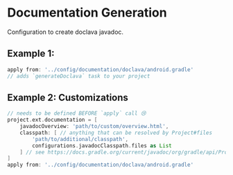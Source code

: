 # Documentation Generation

Configuration to create doclava javadoc.

## Example 1: 

```groovy
apply from: '../config/documentation/doclava/android.gradle'
// adds `generateDoclava` task to your project
```

## Example 2: Customizations

```groovy
// needs to be defined BEFORE `apply` call 😢
project.ext.documentation = [
    javadocOverview: 'path/to/custom/overview.html',
    classpath: [ // anything that can be resolved by Project#files
        'path/to/additional/classpath', 
        configurations.javadocClasspath.files as List
    ] // see https://docs.gradle.org/current/javadoc/org/gradle/api/Project.html#files-java.lang.Object...-
]
apply from: '../config/documentation/doclava/android.gradle'
```


